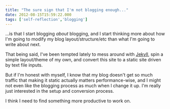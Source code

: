 ```yaml
---
title: "The sure sign that I'm not blogging enough..."
date: 2012-08-15T15:59:22.000
tags: ['self-reflection','blogging']
---
```


...is that I start blogging _about_ blogging, and I start thinking more about how I'm going to modify my blog layout/structure/etc than what I'm going to write about next.

That being said, I've been tempted lately to mess around with [Jekyll](http://jekyllrb.com/), spin a simple layout/theme of my own, and convert this site to a static site driven by text file inputs.

But if I'm honest with myself, I know that my blog doesn't get so much traffic that making it static actually matters performance-wise, and I might not even like the blogging process as much when I change it up. I'm really just interested in the setup and conversion process.

I think I need to find something more productive to work on.
